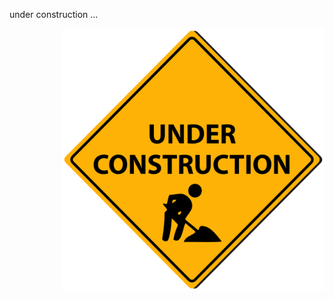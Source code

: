 under construction ...

<img align="right" width="420" height="420" src="../images/under-construction.png">

